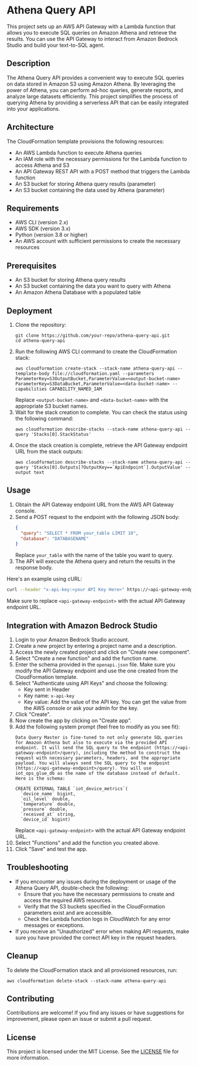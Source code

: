 # Athena Query API

This project sets up an AWS API Gateway with a Lambda function that allows you to execute SQL queries on Amazon Athena and retrieve the results. You can use the API Gateway to interact from Amazon Bedrock Studio and build your text-to-SQL agent.

## Description

The Athena Query API provides a convenient way to execute SQL queries on data stored in Amazon S3 using Amazon Athena. By leveraging the power of Athena, you can perform ad-hoc queries, generate reports, and analyze large datasets efficiently. This project simplifies the process of querying Athena by providing a serverless API that can be easily integrated into your applications.

## Architecture

The CloudFormation template provisions the following resources:
- An AWS Lambda function to execute Athena queries
- An IAM role with the necessary permissions for the Lambda function to access Athena and S3
- An API Gateway REST API with a POST method that triggers the Lambda function
- An S3 bucket for storing Athena query results (parameter)
- An S3 bucket containing the data used by Athena (parameter)

## Requirements
- AWS CLI (version 2.x)
- AWS SDK (version 3.x)
- Python (version 3.8 or higher)
- An AWS account with sufficient permissions to create the necessary resources

## Prerequisites
- An S3 bucket for storing Athena query results
- An S3 bucket containing the data you want to query with Athena
- An Amazon Athena Database with a populated table

## Deployment
1. Clone the repository:
   ```
   git clone https://github.com/your-repo/athena-query-api.git
   cd athena-query-api
   ```
2. Run the following AWS CLI command to create the CloudFormation stack:
   ```
   aws cloudformation create-stack --stack-name athena-query-api --template-body file://cloudformation.yaml --parameters ParameterKey=S3OutputBucket,ParameterValue=<output-bucket-name> ParameterKey=S3DataBucket,ParameterValue=<data-bucket-name> --capabilities CAPABILITY_NAMED_IAM
   ```
   Replace `<output-bucket-name>` and `<data-bucket-name>` with the appropriate S3 bucket names.
3. Wait for the stack creation to complete. You can check the status using the following command:
   ```
   aws cloudformation describe-stacks --stack-name athena-query-api --query 'Stacks[0].StackStatus'
   ```
4. Once the stack creation is complete, retrieve the API Gateway endpoint URL from the stack outputs:
   ```
   aws cloudformation describe-stacks --stack-name athena-query-api --query 'Stacks[0].Outputs[?OutputKey==`ApiEndpoint`].OutputValue' --output text
   ```

## Usage

1. Obtain the API Gateway endpoint URL from the AWS API Gateway console.
2. Send a POST request to the endpoint with the following JSON body:
   ```json
   {
     "query": "SELECT * FROM your_table LIMIT 10",
     "database": "DATABASENAME"
   }
   ```
   Replace `your_table` with the name of the table you want to query.
3. The API will execute the Athena query and return the results in the response body.

Here's an example using cURL:
```bash
curl --header "x-api-key:<your API Key Here>" https://<api-gateway-endpoint>.execute-api.us-east-1.amazonaws.com/Prod/query --data '{"query":"SELECT MAX(temperature) AS max_temp FROM iot_device_metrics WHERE device_id = 1009","database":"iot_ops_glue_db"}'
```

Make sure to replace `<api-gateway-endpoint>` with the actual API Gateway endpoint URL.

## Integration with Amazon Bedrock Studio

1. Login to your Amazon Bedrock Studio account.
2. Create a new project by entering a project name and a description.
3. Access the newly created project and click on "Create new component".
4. Select "Create a new function" and add the function name.
5. Enter the schema provided in the `openapi.json` file. Make sure you modify the API Gateway endpoint and use the one created from the CloudFormation template.
6. Select "Authenticate using API Keys" and choose the following:
   - Key sent in Header
   - Key name: `x-api-key`
   - Key value: Add the value of the API key. You can get the value from the AWS console or ask your admin for the key.
7. Click "Create".
8. Now create the app by clicking on "Create app".
9. Add the following system prompt (feel free to modify as you see fit):
   ```
   Data Query Master is fine-tuned to not only generate SQL queries for Amazon Athena but also to execute via the provided API endpoint. It will send the SQL query to the endpoint (https://<api-gateway-endpoint>/query), including the method to construct the request with necessary parameters, headers, and the appropriate payload. You will always send the SQL query to the endpoint (https://<api-gateway-endpoint>/query). You will use iot_ops_glue_db as the name of the database instead of default. Here is the schema:

   CREATE EXTERNAL TABLE `iot_device_metrics`(
     `device_name` bigint, 
     `oil_level` double,
     `temperature` double,
     `pressure` double,
     `received_at` string,
     `device_id` bigint)
   ```
   Replace `<api-gateway-endpoint>` with the actual API Gateway endpoint URL.
10. Select "Functions" and add the function you created above.
11. Click "Save" and test the app.

## Troubleshooting

- If you encounter any issues during the deployment or usage of the Athena Query API, double-check the following:
  - Ensure that you have the necessary permissions to create and access the required AWS resources.
  - Verify that the S3 buckets specified in the CloudFormation parameters exist and are accessible.
  - Check the Lambda function logs in CloudWatch for any error messages or exceptions.
- If you receive an "Unauthorized" error when making API requests, make sure you have provided the correct API key in the request headers.

## Cleanup

To delete the CloudFormation stack and all provisioned resources, run:
```
aws cloudformation delete-stack --stack-name athena-query-api
```

## Contributing

Contributions are welcome! If you find any issues or have suggestions for improvement, please open an issue or submit a pull request.

## License

This project is licensed under the MIT License. See the [LICENSE](LICENSE) file for more information.